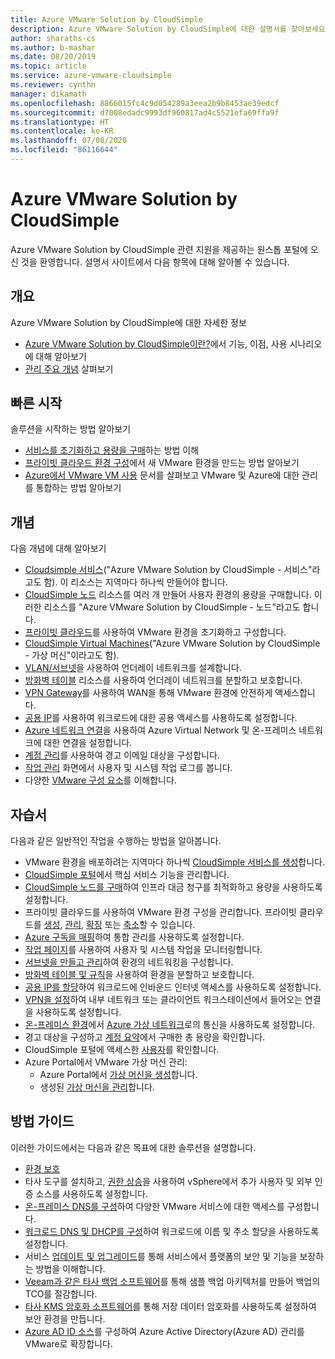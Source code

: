 ```yaml
---
title: Azure VMware Solution by CloudSimple
description: Azure VMware Solution by CloudSimple에 대한 설명서를 찾아보세요.
author: sharaths-cs
ms.author: b-mashar
ms.date: 08/20/2019
ms.topic: article
ms.service: azure-vmware-cloudsimple
ms.reviewer: cynthn
manager: dikamath
ms.openlocfilehash: 8866015fc4c9d054289a3eea2b9b8453ae39edcf
ms.sourcegitcommit: d7008edadc9993df960817ad4c5521efa69ffa9f
ms.translationtype: HT
ms.contentlocale: ko-KR
ms.lasthandoff: 07/08/2020
ms.locfileid: "86116644"
---
```

# <a name="azure-vmware-solution-by-cloudsimple"></a>Azure VMware Solution by CloudSimple

Azure VMware Solution by CloudSimple 관련 지원을 제공하는 원스톱 포털에 오신 것을 환영합니다.
설명서 사이트에서 다음 항목에 대해 알아볼 수 있습니다.

## <a name="overview"></a>개요

Azure VMware Solution by CloudSimple에 대한 자세한 정보

* [Azure VMware Solution by CloudSimple이란?](cloudsimple-vmware-solutions-overview.md)에서 기능, 이점, 사용 시나리오에 대해 알아보기
* [관리 주요 개념](key-concepts.md) 살펴보기

## <a name="quickstart"></a>빠른 시작

솔루션을 시작하는 방법 알아보기

* [서비스를 초기화하고 용량을 구매](quickstart-create-cloudsimple-service.md)하는 방법 이해
* [프라이빗 클라우드 환경 구성](quickstart-create-private-cloud.md)에서 새 VMware 환경을 만드는 방법 알아보기
* [Azure에서 VMware VM 사용](quickstart-create-vmware-virtual-machine.md) 문서를 살펴보고 VMware 및 Azure에 대한 관리를 통합하는 방법 알아보기

## <a name="concepts"></a>개념

다음 개념에 대해 알아보기

* [Cloudsimple 서비스](cloudsimple-service.md)("Azure VMware Solution by CloudSimple - 서비스"라고도 함). 이 리소스는 지역마다 하나씩 만들어야 합니다.
* [CloudSimple 노드](cloudsimple-node.md) 리소스를 여러 개 만들어 사용자 환경의 용량을 구매합니다. 이러한 리소스를 "Azure VMware Solution by CloudSimple - 노드"라고도 합니다.
* [프라이빗 클라우드](cloudsimple-private-cloud.md)를 사용하여 VMware 환경을 초기화하고 구성합니다.
* [CloudSimple Virtual Machines](cloudsimple-virtual-machines.md)("Azure VMware Solution by CloudSimple - 가상 머신"이라고도 함).
* [VLAN/서브넷](cloudsimple-vlans-subnets.md)을 사용하여 언더레이 네트워크를 설계합니다.
* [방화벽 테이블](cloudsimple-firewall-tables.md) 리소스를 사용하여 언더레이 네트워크를 분할하고 보호합니다.
* [VPN Gateway](cloudsimple-vpn-gateways.md)를 사용하여 WAN을 통해 VMware 환경에 안전하게 액세스합니다.
* [공용 IP](cloudsimple-public-ip-address.md)를 사용하여 워크로드에 대한 공용 액세스를 사용하도록 설정합니다.
* [Azure 네트워크 연결](cloudsimple-azure-network-connection.md)을 사용하여 Azure Virtual Network 및 온-프레미스 네트워크에 대한 연결을 설정합니다.
* [계정 관리](cloudsimple-account.md)를 사용하여 경고 이메일 대상을 구성합니다.
* [작업 관리](cloudsimple-activity.md) 화면에서 사용자 및 시스템 작업 로그를 봅니다.
* 다양한 [VMware 구성 요소](vmware-components.md)를 이해합니다.

## <a name="tutorials"></a>자습서

다음과 같은 일반적인 작업을 수행하는 방법을 알아봅니다.

* VMware 환경을 배포하려는 지역마다 하나씩 [CloudSimple 서비스를 생성](create-cloudsimple-service.md)합니다.
* [CloudSimple 포털](access-cloudsimple-portal.md)에서 핵심 서비스 기능을 관리합니다.
* [CloudSimple 노드를 구매](create-nodes.md)하여 인프라 대금 청구를 최적화하고 용량을 사용하도록 설정합니다.
* 프라이빗 클라우드를 사용하여 VMware 환경 구성을 관리합니다. 프라이빗 클라우드를 [생성](create-private-cloud.md), [관리](manage-private-cloud.md), [확장](expand-private-cloud.md) 또는 [축소](shrink-private-cloud.md)할 수 있습니다.
* [Azure 구독을 매핑](azure-subscription-mapping.md)하여 통합 관리를 사용하도록 설정합니다.
* [작업 페이지](monitor-activity.md)를 사용하여 사용자 및 시스템 작업을 모니터링합니다.
* [서브넷을 만들고 관리](create-vlan-subnet.md)하여 환경의 네트워킹을 구성합니다.
* [방화벽 테이블 및 규칙](firewall.md)을 사용하여 환경을 분할하고 보호합니다.
* [공용 IP를 할당](public-ips.md)하여 워크로드에 인바운드 인터넷 액세스를 사용하도록 설정합니다.
* [VPN을 설정](vpn-gateway.md)하여 내부 네트워크 또는 클라이언트 워크스테이션에서 들어오는 연결을 사용하도록 설정합니다.
* [온-프레미스 환경](on-premises-connection.md)에서 [Azure 가상 네트워크](virtual-network-connection.md)로의 통신을 사용하도록 설정합니다.
* 경고 대상을 구성하고 [계정 요약](account.md)에서 구매한 총 용량을 확인합니다.
* CloudSimple 포털에 액세스한 [사용자](users.md)를 확인합니다.
* Azure Portal에서 VMware 가상 머신 관리:
    * Azure Portal에서 [가상 머신을 생성](azure-create-vm.md)합니다.
    * 생성된 [가상 머신을 관리](azure-manage-vm.md)합니다.

## <a name="how-to-guides"></a>방법 가이드

이러한 가이드에서는 다음과 같은 목표에 대한 솔루션을 설명합니다.

* [환경 보호](private-cloud-secure.md)
* 타사 도구를 설치하고, [권한 상승](escalate-privileges.md)을 사용하여 vSphere에서 추가 사용자 및 외부 인증 소스를 사용하도록 설정합니다.
* [온-프레미스 DNS를 구성](on-premises-dns-setup.md)하여 다양한 VMware 서비스에 대한 액세스를 구성합니다.
* [워크로드 DNS 및 DHCP를 구성](dns-dhcp-setup.md)하여 워크로드에 이름 및 주소 할당을 사용하도록 설정합니다.
* 서비스 [업데이트 및 업그레이드](vmware-components.md#updates-and-upgrades)를 통해 서비스에서 플랫폼의 보안 및 기능을 보장하는 방법을 이해합니다.
* [Veeam과 같은 타사 백업 소프트웨어](backup-workloads-veeam.md)를 통해 샘플 백업 아키텍처를 만들어 백업의 TCO를 절감합니다.
* [타사 KMS 암호화 소프트웨어](vsan-encryption.md)를 통해 저장 데이터 암호화를 사용하도록 설정하여 보안 환경을 만듭니다.
* [Azure AD ID 소스](azure-ad.md)를 구성하여 Azure Active Directory(Azure AD) 관리를 VMware로 확장합니다.
